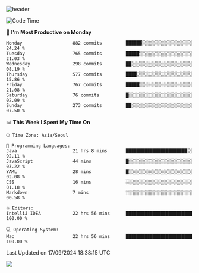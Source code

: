 ![header](https://capsule-render.vercel.app/api?type=Egg&color=timeAuto&height=300&section=header&text=PoPo&fontSize=90&animation=fadeIn)

  <!--START_SECTION:waka-->
![Code Time](http://img.shields.io/badge/Code%20Time-1%2C950%20hrs%202%20mins-blue)

📅 **I'm Most Productive on Monday** 

```text
Monday                   882 commits         ██████░░░░░░░░░░░░░░░░░░░   24.24 % 
Tuesday                  765 commits         █████░░░░░░░░░░░░░░░░░░░░   21.03 % 
Wednesday                298 commits         ██░░░░░░░░░░░░░░░░░░░░░░░   08.19 % 
Thursday                 577 commits         ████░░░░░░░░░░░░░░░░░░░░░   15.86 % 
Friday                   767 commits         █████░░░░░░░░░░░░░░░░░░░░   21.08 % 
Saturday                 76 commits          █░░░░░░░░░░░░░░░░░░░░░░░░   02.09 % 
Sunday                   273 commits         ██░░░░░░░░░░░░░░░░░░░░░░░   07.50 % 
```


📊 **This Week I Spent My Time On** 

```text
🕑︎ Time Zone: Asia/Seoul

💬 Programming Languages: 
Java                     21 hrs 8 mins       ███████████████████████░░   92.11 % 
JavaScript               44 mins             █░░░░░░░░░░░░░░░░░░░░░░░░   03.22 % 
YAML                     28 mins             █░░░░░░░░░░░░░░░░░░░░░░░░   02.08 % 
CSS                      16 mins             ░░░░░░░░░░░░░░░░░░░░░░░░░   01.18 % 
Markdown                 7 mins              ░░░░░░░░░░░░░░░░░░░░░░░░░   00.58 % 

🔥 Editors: 
IntelliJ IDEA            22 hrs 56 mins      █████████████████████████   100.00 % 

💻 Operating System: 
Mac                      22 hrs 56 mins      █████████████████████████   100.00 % 
```


 Last Updated on 17/09/2024 18:38:15 UTC
<!--END_SECTION:waka-->



<img src="https://capsule-render.vercel.app/api?type=Egg&color=timeAuto&height=300&section=footer&text=PoPo&fontSize=90&animation=fadeIn&reversal=true" />

